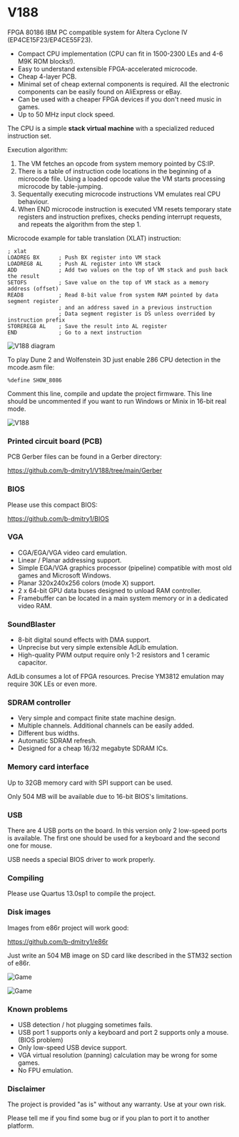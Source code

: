 # V188
FPGA 80186 IBM PC compatible system for Altera Cyclone IV (EP4CE15F23/EP4CE55F23).

* Compact CPU implementation (CPU can fit in 1500-2300 LEs and 4-6 M9K ROM blocks!).
* Easy to understand extensible FPGA-accelerated microcode.
* Cheap 4-layer PCB.
* Minimal set of cheap external components is required. All the electronic components can be easily found on AliExpress or eBay.
* Can be used with a cheaper FPGA devices if you don't need music in games.
* Up to 50 MHz input clock speed.

The CPU is a simple **stack virtual machine** with a specialized reduced instruction set.

Execution algorithm:

1. The VM fetches an opcode from system memory pointed by CS:IP.
2. There is a table of instruction code locations in the beginning of a microcode file. Using a loaded opcode value the VM starts processing microcode by table-jumping.
3. Sequentally executing microcode instructions VM emulates real CPU behaviour.
4. When END microcode instruction is executed VM resets temporary state registers and instruction prefixes, checks pending interrupt requests, and repeats the algorithm from the step 1.

Microcode example for table translation (XLAT) instruction:

    ; xlat
	LOADREG BX      ; Push BX register into VM stack
	LOADREG8 AL     ; Push AL register into VM stack
	ADD             ; Add two values on the top of VM stack and push back the result
	SETOFS          ; Save value on the top of VM stack as a memory address (offset)
	READ8           ; Read 8-bit value from system RAM pointed by data segment register
                    ; and an address saved in a previous instruction
                    ; Data segment register is DS unless overrided by instruction prefix
	STOREREG8 AL    ; Save the result into AL register
	END             ; Go to a next instruction

![V188 diagram](https://github.com/b-dmitry1/V188/blob/main/pictures/V188diagram.png)

To play Dune 2 and Wolfenstein 3D just enable 286 CPU detection in the mcode.asm file:

    %define SHOW_8086
    
Comment this line, compile and update the project firmware. This line should be uncommented if you want to run Windows or Minix in 16-bit real mode.

![V188](https://github.com/b-dmitry1/V188/blob/main/pictures/V188.jpg)

### Printed circuit board (PCB)
PCB Gerber files can be found in a Gerber directory:

https://github.com/b-dmitry1/V188/tree/main/Gerber

### BIOS
Please use this compact BIOS:

https://github.com/b-dmitry1/BIOS

### VGA

* CGA/EGA/VGA video card emulation.
* Linear / Planar addressing support.
* Simple EGA/VGA graphics processor (pipeline) compatible with most old games and Microsoft Windows.
* Planar 320x240x256 colors (mode X) support.
* 2 x 64-bit GPU data buses designed to unload RAM controller.
* Framebuffer can be located in a main system memory or in a dedicated video RAM.

### SoundBlaster

* 8-bit digital sound effects with DMA support.
* Unprecise but very simple extensible AdLib emulation.
* High-quality PWM output require only 1-2 resistors and 1 ceramic capacitor.

AdLib consumes a lot of FPGA resources. Precise YM3812 emulation may require 30K LEs or even more.

### SDRAM controller

* Very simple and compact finite state machine design.
* Multiple channels. Additional channels can be easily added.
* Different bus widths.
* Automatic SDRAM refresh.
* Designed for a cheap 16/32 megabyte SDRAM ICs.

### Memory card interface

Up to 32GB memory card with SPI support can be used.

Only 504 MB will be available due to 16-bit BIOS's limitations.

### USB

There are 4 USB ports on the board.
In this version only 2 low-speed ports is available.
The first one should be used for a keyboard and the second one for mouse.

USB needs a special BIOS driver to work properly.

### Compiling

Please use Quartus 13.0sp1 to compile the project.

### Disk images

Images from e86r project will work good:

https://github.com/b-dmitry1/e86r

Just write an 504 MB image on SD card like described in the STM32 section of e86r.

![Game](https://github.com/b-dmitry1/V188/blob/main/pictures/ColorLines.jpg)

![Game](https://github.com/b-dmitry1/V188/blob/main/pictures/Solit.jpg)

### Known problems
* USB detection / hot plugging sometimes fails.
* USB port 1 supports only a keyboard and port 2 supports only a mouse. (BIOS problem)
* Only low-speed USB device support.
* VGA virtual resolution (panning) calculation may be wrong for some games.
* No FPU emulation.

### Disclaimer
The project is provided "as is" without any warranty. Use at your own risk.

Please tell me if you find some bug or if you plan to port it to another platform.

